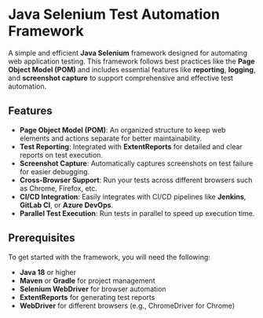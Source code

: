 # Java Selenium Test Automation Framework

A simple and efficient **Java Selenium** framework designed for automating web application testing. This framework follows best practices like the **Page Object Model (POM)** and includes essential features like **reporting**, **logging**, and **screenshot capture** to support comprehensive and effective test automation.

## Features

- **Page Object Model (POM)**: An organized structure to keep web elements and actions separate for better maintainability.
- **Test Reporting**: Integrated with **ExtentReports** for detailed and clear reports on test execution.
- **Screenshot Capture**: Automatically captures screenshots on test failure for easier debugging.
- **Cross-Browser Support**: Run your tests across different browsers such as Chrome, Firefox, etc.
- **CI/CD Integration**: Easily integrates with CI/CD pipelines like **Jenkins**, **GitLab CI**, or **Azure DevOps**.
- **Parallel Test Execution**: Run tests in parallel to speed up execution time.

## Prerequisites

To get started with the framework, you will need the following:

- **Java 18** or higher
- **Maven** or **Gradle** for project management
- **Selenium WebDriver** for browser automation
- **ExtentReports** for generating test reports
- **WebDriver** for different browsers (e.g., ChromeDriver for Chrome)


